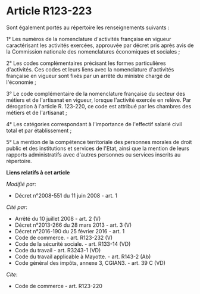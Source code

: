# Article R123-223

Sont également portés au répertoire les renseignements suivants : 

1° Les numéros de la nomenclature d'activités française en vigueur caractérisant les activités exercées, approuvée par décret
pris après avis de la Commission nationale des nomenclatures économiques et sociales ; 

2° Les codes complémentaires précisant les formes particulières d'activités. Ces codes et leurs liens avec la nomenclature
d'activités française en vigueur sont fixés par un arrêté du ministre chargé de l'économie ; 

3° Le code complémentaire de la nomenclature française du secteur des métiers et de l'artisanat en vigueur, lorsque
l'activité exercée en relève. Par dérogation à l'article R. 123-220, ce code est attribué par les chambres des métiers et de
l'artisanat ; 

4° Les catégories correspondant à l'importance de l'effectif salarié civil total et par établissement ; 

5° La mention de la compétence territoriale des personnes morales de droit public et des institutions et services de l'Etat,
ainsi que la mention de leurs rapports administratifs avec d'autres personnes ou services inscrits au répertoire.

**Liens relatifs à cet article**

_Modifié par_:

  - Décret n°2008-551 du 11 juin 2008 - art. 1

_Cité par_:

  - Arrêté du 10 juillet 2008 - art. 2 (V)
  - Décret n°2013-266 du 28 mars 2013 - art. 3 (V)
  - Décret n°2016-190 du 25 février 2016 - art. 1
  - Code de commerce. - art. R123-232 (V)
  - Code de la sécurité sociale. - art. R133-14 (VD)
  - Code du travail - art. R3243-1 (VD)
  - Code du travail applicable à Mayotte. - art. R143-2 (Ab)
  - Code général des impôts, annexe 3, CGIAN3. - art. 39 C (VD)

_Cite_:

  - Code de commerce - art. R123-220
